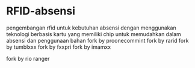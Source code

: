 # RFID-absensi
pengembangan rfid untuk kebutuhan absensi dengan menggunakan teknologi berbasis kartu yang memiliki chip untuk memudahkan dalam absensi dan penggunaan bahan
fork by proonecommint
fork by rarid
fork by tumblxxx
fork by fxxpri
fork by imamxx









fork by rio ranger
